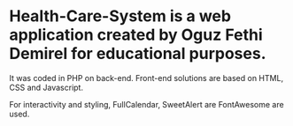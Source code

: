 # Health-Care-System is a web application created by Oguz Fethi Demirel for educational purposes.

It was coded in PHP on back-end.
Front-end solutions are based on HTML, CSS and Javascript.

For interactivity and styling, FullCalendar, SweetAlert are FontAwesome are used.

